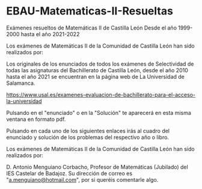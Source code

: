 # EBAU-Matematicas-II-Resueltas

Exámenes resueltos de Matemáticas II de Castilla León
Desde el año 1999-2000 hasta el año 2021-2022

Los exámenes de Matemáticas II de la Comunidad de Castilla León han sido realizados por:

Los originales de los enunciados de todos los exámenes de Selectividad de todas las asignaturas del Bachillerato de Castilla León, desde el año 2010 hasta el año 2021 se encuentran en la página web de La Universidad de Salamanca.

https://www.usal.es/examenes-evaluacion-de-bachillerato-para-el-acceso-la-universidad

Pulsando en el "enunciado" o en la "Solución" te aparecerá en esta misma ventana en formato pdf.


Pulsando en cada uno de los siguientes enlaces irás al cuadro del enunciado y solución de los problemas del respectivo año o libro.

Los exámenes de Matemáticas II de la Comunidad de Castilla León han sido realizados por:

D. Antonio Menguiano Corbacho, Profesor de Matemáticas (Jubilado) del IES Castelar de Badajoz. Su dirección de correo es "a.menguiano@hotmail.com", por si queréis comentarle algo.
